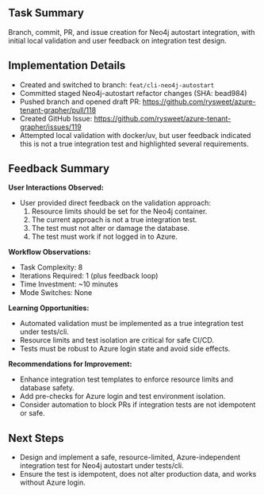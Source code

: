 ## Task Summary
Branch, commit, PR, and issue creation for Neo4j autostart integration, with initial local validation and user feedback on integration test design.

## Implementation Details
- Created and switched to branch: `feat/cli-neo4j-autostart`
- Committed staged Neo4j-autostart refactor changes (SHA: bead984)
- Pushed branch and opened draft PR: https://github.com/rysweet/azure-tenant-grapher/pull/118
- Created GitHub Issue: https://github.com/rysweet/azure-tenant-grapher/issues/119
- Attempted local validation with docker/uv, but user feedback indicated this is not a true integration test and highlighted several requirements.

## Feedback Summary
**User Interactions Observed:**
- User provided direct feedback on the validation approach:
  1. Resource limits should be set for the Neo4j container.
  2. The current approach is not a true integration test.
  3. The test must not alter or damage the database.
  4. The test must work if not logged in to Azure.

**Workflow Observations:**
- Task Complexity: 8
- Iterations Required: 1 (plus feedback loop)
- Time Investment: ~10 minutes
- Mode Switches: None

**Learning Opportunities:**
- Automated validation must be implemented as a true integration test under tests/cli.
- Resource limits and test isolation are critical for safe CI/CD.
- Tests must be robust to Azure login state and avoid side effects.

**Recommendations for Improvement:**
- Enhance integration test templates to enforce resource limits and database safety.
- Add pre-checks for Azure login and test environment isolation.
- Consider automation to block PRs if integration tests are not idempotent or safe.

## Next Steps
- Design and implement a safe, resource-limited, Azure-independent integration test for Neo4j autostart under tests/cli.
- Ensure the test is idempotent, does not alter production data, and works without Azure login.